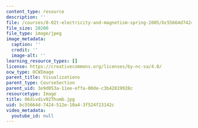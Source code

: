 ```yaml
---
content_type: resource
description: ''
file: /courses/8-02t-electricity-and-magnetism-spring-2005/bc55664d7424512e10a43f524f23142c_06divdiv02Thumb.jpg
file_size: 20200
file_type: image/jpeg
image_metadata:
  caption: ''
  credit: ''
  image-alt: ''
learning_resource_types: []
license: https://creativecommons.org/licenses/by-nc-sa/4.0/
ocw_type: OCWImage
parent_title: Visualizations
parent_type: CourseSection
parent_uid: 3e9d053a-11ee-effa-00de-c3b42819928c
resourcetype: Image
title: 06divdiv02Thumb.jpg
uid: bc55664d-7424-512e-10a4-3f524f23142c
video_metadata:
  youtube_id: null
---
```

